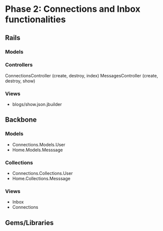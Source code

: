 # Phase 2: Connections and Inbox functionalities

## Rails
### Models

### Controllers
ConnectionsController (create, destroy, index)
MessagesController (create, destroy, show)

### Views
* blogs/show.json.jbuilder

## Backbone
### Models
* Connections.Models.User
* Home.Models.Messsage

### Collections
* Connections.Collections.User
* Home.Collections.Messsage

### Views
* Inbox
* Connections

## Gems/Libraries
